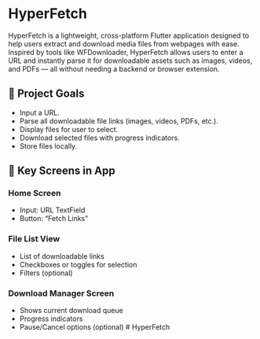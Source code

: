 # HyperFetch

HyperFetch is a lightweight, cross-platform Flutter application designed to help users extract and download media files from webpages with ease. Inspired by tools like WFDownloader, HyperFetch allows users to enter a URL and instantly parse it for downloadable assets such as images, videos, and PDFs — all without needing a backend or browser extension.

## 📝 Project Goals

- Input a URL.
- Parse all downloadable file links (images, videos, PDFs, etc.).
- Display files for user to select.
- Download selected files with progress indicators.
- Store files locally.

## 📲 Key Screens in App

### Home Screen

- Input: URL TextField
- Button: “Fetch Links”

### File List View

- List of downloadable links
- Checkboxes or toggles for selection
- Filters (optional)

### Download Manager Screen

- Shows current download queue
- Progress indicators
- Pause/Cancel options (optional)
#   H y p e r F e t c h  
 
